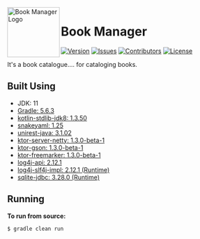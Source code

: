 <img src="https://github.com/Macro303/Book-Manager/blob/master/logo.png" align="left" width="120" height="115" alt="Book Manager Logo"/>

# Book Manager
[![Version](https://img.shields.io/github/tag-pre/Macro303/Book-Manager.svg?label=version)](https://github.com/Macro303/Book-Manager/releases)
[![Issues](https://img.shields.io/github/issues/Macro303/Book-Manager.svg?label=issues)](https://github.com/Macro303/Book-Manager/issues)
[![Contributors](https://img.shields.io/github/contributors/Macro303/Book-Manager.svg?label=contributors)](https://github.com/Macro303/Book-Manager/graphs/contributors)
[![License](https://img.shields.io/github/license/Macro303/Book-Manager.svg?=label=license)](https://github.com/Macro303/Book-Manager/blob/master/LICENSE)

It's a book catalogue.... for cataloging books.

## Built Using
 - JDK: 11
 - [Gradle: 5.6.3](https://gradle.org/)
 - [kotlin-stdlib-jdk8: 1.3.50](https://kotlinlang.org/)
 - [snakeyaml: 1.25](https://bitbucket.org/asomov/snakeyaml)
 - [unirest-java: 3.1.02](https://github.com/Kong/unirest-java)
 - [ktor-server-netty: 1.3.0-beta-1](https://ktor.io/)
 - [ktor-gson: 1.3.0-beta-1](https://ktor.io/)
 - [ktor-freemarker: 1.3.0-beta-1](https://ktor.io/)
 - [log4j-api: 2.12.1](https://logging.apache.org/log4j/2.x/)
 - [log4j-slf4j-impl: 2.12.1 (Runtime)](https://logging.apache.org/log4j/2.x/)
 - [sqlite-jdbc: 3.28.0 (Runtime)](https://github.com/xerial/sqlite-jdbc)
 
## Running
**To run from source:**
```bash
$ gradle clean run
```